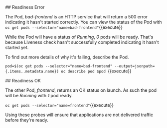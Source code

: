 ## Readiness Error

The Pod, _bad-frontend_ is an HTTP service that will return a 500 error indicating it hasn't started correctly. You can view the status of the Pod with `oc get pods --selector="name=bad-frontend"`{{execute}}

While the Pod will have a status of _Running_, _0_ pods will be ready. That's because Liveness check hasn't successfully completed indicating it hasn't started yet.

To find out more details of why it's failing, describe the Pod.

`pod=$(oc get pods --selector="name=bad-frontend" --output=jsonpath={.items..metadata.name})
oc describe pod $pod
`{{execute}}


## Readiness OK

The other Pod, _frontend_, returns an OK status on launch. As such the pod will be _Running_ with _1_ pod ready.

`oc get pods --selector="name=frontend"`{{execute}}

Using these probes will ensure that applications are not delivered traffic before they're ready.
